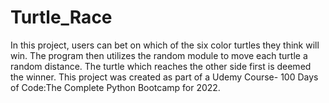 # Turtle_Race 
In this project, users can bet on which of the six color turtles they think will win. The program then utilizes the random module to move each turtle a random distance. The turtle which reaches the other side first is deemed the winner.  This project was created as part of a Udemy Course- 100 Days of Code:The Complete Python Bootcamp for 2022.
